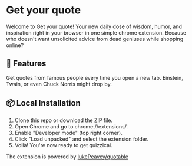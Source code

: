# Get your quote

Welcome to Get your quote! Your new daily dose of wisdom, humor, and inspiration right in your browser in one simple chrome extension. Because who doesn't want unsolicited advice from dead geniuses while shopping online?

## 🚀 Features

Get quotes from famous people every time you open a new tab. Einstein, Twain, or even Chuck Norris might drop by.

## 📦 Local Installation

1. Clone this repo or download the ZIP file.
2. Open Chrome and go to chrome://extensions/.
3. Enable "Developer mode" (top right corner).
4. Click "Load unpacked" and select the extension folder.
5. Voilà! You're now ready to get quizzical.

The extension is powered by
[lukePeavey/quotable](https://github.com/lukePeavey/quotable)
